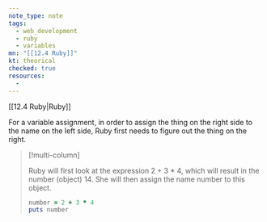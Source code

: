 ```yaml
---
note_type: note
tags:
  - web_development
  - ruby
  - variables
mn: "[[12.4 Ruby]]"
kt: theorical
checked: true
resources:
  -
---
```

[[12.4 Ruby|Ruby]]

For a variable assignment, in order to assign the thing on the right side to the name on the left side, Ruby first needs to figure out the thing on the right. 

>[!multi-column]
>
>Ruby will first look at the expression 2 + 3 * 4, which will result in the number (object) 14. She will then assign the name number to this object.
>
>```ruby
>number = 2 + 3 * 4
>puts number
>```

